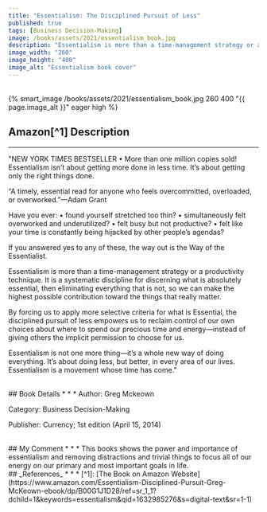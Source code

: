 ```yaml
---
title: "Essentialism: The Disciplined Pursuit of Less"
published: true
tags: [Business Decision-Making]
image: /books/assets/2021/essentialism_book.jpg
description: "Essentialism is more than a time-management strategy or a productivity technique. It is a systematic discipline for discerning what is absolutely essential, then eliminating everything that is not, so we can make the highest possible contribution toward the things that really matter."
image_width: "260"
image_height: "400"
image_alt: "Essentialism book cover"
---
```


<br>
{% smart_image /books/assets/2021/essentialism_book.jpg 260 400 "{{ page.image_alt }}" eager high %}
<br>

## Amazon[^1] Description
* * *
"NEW YORK TIMES BESTSELLER • More than one million copies sold! Essentialism isn’t about getting more done in less time. It’s about getting only the right things done.

“A timely, essential read for anyone who feels overcommitted, overloaded, or overworked.”—Adam Grant

Have you ever:
• found yourself stretched too thin?
• simultaneously felt overworked and underutilized?
• felt busy but not productive?
• felt like your time is constantly being hijacked by other people’s agendas?

If you answered yes to any of these, the way out is the Way of the Essentialist.

Essentialism is more than a time-management strategy or a productivity technique. It is a systematic discipline for discerning what is absolutely essential, then eliminating everything that is not, so we can make the highest possible contribution toward the things that really matter.

By forcing us to apply more selective criteria for what is Essential, the disciplined pursuit of less empowers us to reclaim control of our own choices about where to spend our precious time and energy—instead of giving others the implicit permission to choose for us.

Essentialism is not one more thing—it’s a whole new way of doing everything. It’s about doing less, but better, in every area of our lives. Essentialism is a movement whose time has come."

<br>
## Book Details
* * *
Author: Greg Mckeown

Category: Business Decision-Making

Publisher: Currency; 1st edition (April 15, 2014)

<br>
## My Comment
* * *
This books shows the power and importance of essentialism and removing distractions and trivial things to focus all of our energy on our primary and most important goals in life.

<br>
## _References_
* * *
[^1]: [The Book on Amazon Website](https://www.amazon.com/Essentialism-Disciplined-Pursuit-Greg-McKeown-ebook/dp/B00G1J1D28/ref=sr_1_1?dchild=1&keywords=essentialism&qid=1632985276&s=digital-text&sr=1-1)
